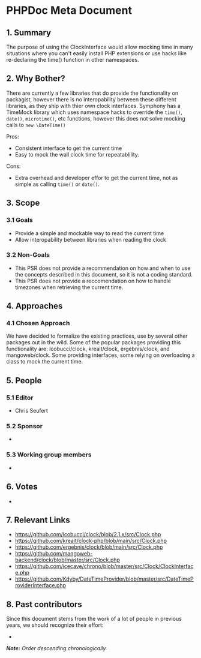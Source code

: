 # PHPDoc Meta Document

## 1. Summary

The purpose of using the ClockInterface would allow mocking time in many situations where
you can't easily install PHP extensions or use hacks like re-declaring the time() function
in other namespaces.

## 2. Why Bother?

There are currently a few libraries that do provide the functionality on packagist, however 
there is no interopability between these different libraries, as they ship with thier own 
clock interfaces. Symphony has a TimeMock library which uses namespace hacks to override the 
`time()`, `date()`, `microtime()`, etc functions, however this does not solve mocking calls to 
`new \DateTime()`

Pros:

* Consistent interface to get the current time
* Easy to mock the wall clock time for repeatablility.

Cons:

* Extra overhead and developer effor to get the current time, not as simple as
calling `time()` or `date()`.

## 3. Scope

### 3.1 Goals

* Provide a simple and mockable way to read the current time
* Allow interopability between libraries when reading the clock

### 3.2 Non-Goals

* This PSR does not provide a recommendation on how and when to use the concepts described in this document, so it is
  not a coding standard.
* This PSR does not provide a reccomendation on how to handle timezones when retrieving the current time.

## 4. Approaches

### 4.1 Chosen Approach

We have decided to formalize the existing practices, use by several other packages out in the wild. Some of the popular
packages providing this functionality are: lcobucci/clock, kreait/clock, ergebnis/clock, and mangoweb/clock. Some 
providing interfaces, some relying on overloading a class to mock the current time.

## 5. People

### 5.1 Editor

 * Chris Seufert

### 5.2 Sponsor

 * 

### 5.3 Working group members

 * 

## 6. Votes

* 

## 7. Relevant Links

* https://github.com/lcobucci/clock/blob/2.1.x/src/Clock.php
* https://github.com/kreait/clock-php/blob/main/src/Clock.php
* https://github.com/ergebnis/clock/blob/main/src/Clock.php
* https://github.com/mangoweb-backend/clock/blob/master/src/Clock.php
* https://github.com/icecave/chrono/blob/master/src/Clock/ClockInterface.php
* https://github.com/Kdyby/DateTimeProvider/blob/master/src/DateTimeProviderInterface.php

## 8. Past contributors

Since this document stems from the work of a lot of people in previous years, we should recognize their effort:

 * 
_**Note:** Order descending chronologically._
